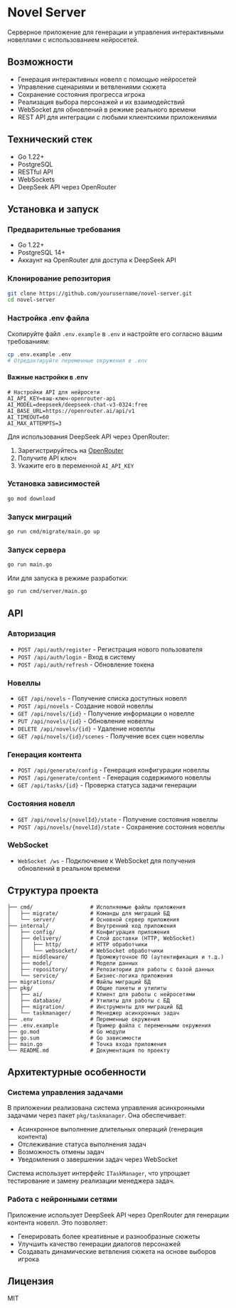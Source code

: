 # Novel Server

Серверное приложение для генерации и управления интерактивными новеллами с использованием нейросетей.

## Возможности

- Генерация интерактивных новелл с помощью нейросетей
- Управление сценариями и ветвлениями сюжета
- Сохранение состояния прогресса игрока
- Реализация выбора персонажей и их взаимодействий
- WebSocket для обновлений в режиме реального времени
- REST API для интеграции с любыми клиентскими приложениями

## Технический стек

- Go 1.22+
- PostgreSQL
- RESTful API
- WebSockets
- DeepSeek API через OpenRouter

## Установка и запуск

### Предварительные требования

- Go 1.22+
- PostgreSQL 14+
- Аккаунт на OpenRouter для доступа к DeepSeek API

### Клонирование репозитория

```bash
git clone https://github.com/yourusername/novel-server.git
cd novel-server
```

### Настройка .env файла

Скопируйте файл `.env.example` в `.env` и настройте его согласно вашим требованиям:

```bash
cp .env.example .env
# Отредактируйте переменные окружения в .env
```

#### Важные настройки в .env

```
# Настройки API для нейросети
AI_API_KEY=ваш-ключ-openrouter-api
AI_MODEL=deepseek/deepseek-chat-v3-0324:free
AI_BASE_URL=https://openrouter.ai/api/v1
AI_TIMEOUT=60
AI_MAX_ATTEMPTS=3
```

Для использования DeepSeek API через OpenRouter:
1. Зарегистрируйтесь на [OpenRouter](https://openrouter.ai/)
2. Получите API ключ
3. Укажите его в переменной `AI_API_KEY`

### Установка зависимостей

```bash
go mod download
```

### Запуск миграций

```bash
go run cmd/migrate/main.go up
```

### Запуск сервера

```bash
go run main.go
```

Или для запуска в режиме разработки:

```bash
go run cmd/server/main.go
```

## API

### Авторизация

- `POST /api/auth/register` - Регистрация нового пользователя
- `POST /api/auth/login` - Вход в систему
- `POST /api/auth/refresh` - Обновление токена

### Новеллы

- `GET /api/novels` - Получение списка доступных новелл
- `POST /api/novels` - Создание новой новеллы
- `GET /api/novels/{id}` - Получение информации о новелле
- `PUT /api/novels/{id}` - Обновление новеллы
- `DELETE /api/novels/{id}` - Удаление новеллы
- `GET /api/novels/{id}/scenes` - Получение всех сцен новеллы

### Генерация контента

- `POST /api/generate/config` - Генерация конфигурации новеллы
- `POST /api/generate/content` - Генерация содержимого новеллы
- `GET /api/tasks/{id}` - Проверка статуса задачи генерации

### Состояния новелл

- `GET /api/novels/{novelId}/state` - Получение состояния новеллы
- `POST /api/novels/{novelId}/state` - Сохранение состояния новеллы

### WebSocket

- `WebSocket /ws` - Подключение к WebSocket для получения обновлений в реальном времени

## Структура проекта

```
├── cmd/                  # Исполняемые файлы приложения
│   ├── migrate/          # Команды для миграций БД
│   └── server/           # Основной сервер приложения
├── internal/             # Внутренний код приложения
│   ├── config/           # Конфигурация приложения
│   ├── delivery/         # Слой доставки (HTTP, WebSocket)
│   │   ├── http/         # HTTP обработчики
│   │   └── websocket/    # WebSocket обработчики
│   ├── middleware/       # Промежуточное ПО (аутентификация и т.д.)
│   ├── model/            # Модели данных
│   ├── repository/       # Репозитории для работы с базой данных
│   └── service/          # Бизнес-логика приложения
├── migrations/           # Файлы миграций БД
├── pkg/                  # Общие пакеты и утилиты
│   ├── ai/               # Клиент для работы с нейросетями
│   ├── database/         # Утилиты для работы с БД
│   ├── migration/        # Инструменты для миграций БД
│   └── taskmanager/      # Менеджер асинхронных задач
├── .env                  # Переменные окружения
├── .env.example          # Пример файла с переменными окружения
├── go.mod                # Go модули
├── go.sum                # Go зависимости
├── main.go               # Точка входа приложения
└── README.md             # Документация по проекту
```

## Архитектурные особенности

### Система управления задачами

В приложении реализована система управления асинхронными задачами через пакет `pkg/taskmanager`. Она обеспечивает:

- Асинхронное выполнение длительных операций (генерация контента)
- Отслеживание статуса выполнения задач
- Возможность отмены задач
- Уведомления о завершении задач через WebSocket

Система использует интерфейс `ITaskManager`, что упрощает тестирование и замену реализации менеджера задач.

### Работа с нейронными сетями

Приложение использует DeepSeek API через OpenRouter для генерации контента новелл. Это позволяет:

- Генерировать более креативные и разнообразные сюжеты
- Улучшить качество генерации диалогов персонажей
- Создавать динамические ветвления сюжета на основе выборов игрока

## Лицензия

MIT 